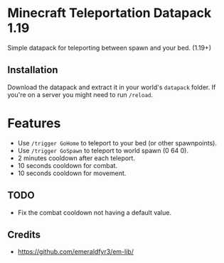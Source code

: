 # Minecraft Teleportation Datapack 1.19

Simple datapack for teleporting between spawn and your bed. (1.19+)

## Installation

Download the datapack and extract it in your world's `datapack` folder. If you're on a server you might need to run `/reload`.

# Features

- Use `/trigger GoHome` to teleport to your bed (or other spawnpoints).
- Use `/trigger GoSpawn` to teleport to world spawn (0 64 0).
- 2 minutes cooldown after each teleport.
- 10 seconds cooldown for combat.
- 10 seconds cooldown for movement.

## TODO

- Fix the combat cooldown not having a default value.

## Credits

- https://github.com/emeraldfyr3/em-lib/
